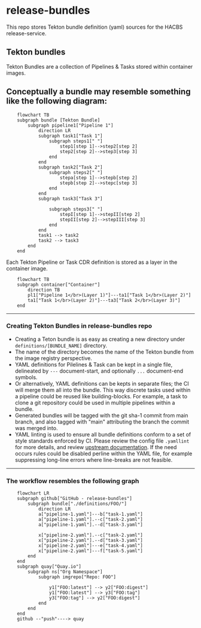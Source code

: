 # release-bundles

This repo stores Tekton bundle definition (yaml) sources for the HACBS release-service.



## Tekton bundles
Tekton Bundles are a collection of Pipelines & Tasks stored within container images.

Conceptually a bundle may resemble something like the following diagram:
---
```mermaid
    flowchart TB
    subgraph bundle [Tekton Bundle]
        subgraph pipeline1["Pipeline 1"]
            direction LR
            subgraph task1["Task 1"]
                subgraph steps1[" "]
                    step1[step 1]-->step2[step 2]
                    step2[step 2]-->step3[step 3]
                end
            end
            subgraph task2["Task 2"]
                subgraph steps2[" "]
                    stepa[step 1]-->stepb[step 2]
                    stepb[step 2]-->stepc[step 3]
                end
            end
            subgraph task3["Task 3"]

                subgraph steps3[" "]
                    stepI[step 1]-->stepII[step 2]
                    stepII[step 2]-->stepIII[step 3]
                end
            end
            task1 --> task2
            task2 --> task3
        end
    end
```

Each Tekton Pipeline or Task CDR definition is stored as a layer in the container image.

```mermaid
    flowchart TB
    subgraph container["Container"]
        direction TB
        pl1["Pipeline 1</br>(Layer 1)"]---ta1["Task 1</br>(Layer 2)"]
        ta1["Task 1</br>(Layer 2)"]---ta3["Task 2</br>(Layer 3)"]
    end

```


---

### Creating Tekton Bundles in release-bundles repo
* Creating a Teton bundle is as easy as creating a new directory under `definitions/[BUNDLE_NAME]` directory.
* The name of the directory becomes the name of the Tekton bundle from the image registry perspective.
* YAML definitions for Pilelines & Task can be kept in a single file, delineated by `---` document-start, and optionally `...` document-end symbols.
* Or alternatively, YAML definitions can be kepts in separate files; the CI will merge them all into the bundle. This way discrete tasks used within a pipeline could be reused like building-blocks. For example, a task to clone a git repository could be used in multiple pipelines within a bundle.
* Generated bundles will be tagged with the git sha-1 commit from main branch, and also tagged with "main" attributing the branch the commit was merged into.
* YAML linting is used to ensure all bundle definitions conform to a set of style standards enforced by CI. Please review the config file `.yamllint` for more details, and review [upstream documentation](https://yamllint.readthedocs.io/en/stable/). If the need occurs rules could be disabled perline within the YAML file, for example suppressing long-line errors where line-breaks are not feasible.


---

### The workflow resembles the following graph
```mermaid
    flowchart LR
    subgraph github["GitHub - release-bundles"]
        subgraph bundle["./definitions/FOO/"]
            direction LR
            a["pipeline-1.yaml"]---b["task-1.yaml"]
            a["pipeline-1.yaml"].--c["task-2.yaml"]
            a["pipeline-1.yaml"].--d["task-3.yaml"]

            x["pipeline-2.yaml"].--c["task-2.yaml"]
            x["pipeline-2.yaml"].--d["task-3.yaml"]
            x["pipeline-2.yaml"]---e["task-4.yaml"]
            x["pipeline-2.yaml"]---f["task-5.yaml"]
        end
    end
    subgraph quay["Quay.io"]
        subgraph ns["Org Namespace"]
            subgraph imgrepo["Repo: FOO"]

                y1["FOO:latest"] --> y2["FOO:digest"]
                y1["FOO:latest"] --> y3["FOO:tag"]
                y3["FOO:tag"] --> y2["FOO:digest"]
            end
        end
    end
    github --"push"----> quay
```

